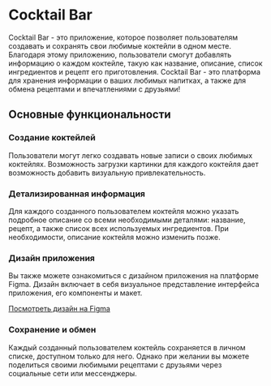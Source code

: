 # Cocktail Bar

Cocktail Bar - это приложение, которое позволяет пользователям создавать и сохранять свои любимые коктейли в одном месте. Благодаря этому приложению, пользователи смогут добавлять информацию о каждом коктейле, такую как название, описание, список ингредиентов и рецепт его приготовления. Cocktail Bar - это платформа для хранения информации о ваших любимых напитках, а также для обмена рецептами и впечатлениями с друзьями!

## Основные функциональности

### Создание коктейлей

Пользователи могут легко создавать новые записи о своих любимых коктейлях. Возможность загрузки картинки для каждого коктейля дает возможность добавить визуальную привлекательность.

### Детализированная информация

Для каждого созданного пользователем коктейля можно указать подробное описание со всеми необходимыми деталями: название, рецепт, а также список всех используемых ингредиентов. При необходимости, описание коктейля можно изменить позже.

### Дизайн приложения

Вы также можете ознакомиться с дизайном приложения на платформе Figma. Дизайн включает в себя визуальное представление интерфейса приложения, его компоненты и макет.

[Посмотреть дизайн на Figma](https://www.figma.com/file/HJmLip5kXbTAonCkMaGWVa/CocktailBar?type=design&node-id=0%3A1&mode=design&t=2CgQ5TeUeAt3mYNr-1)


### Сохранение и обмен

Каждый созданный пользователем коктейль сохраняется в личном списке, доступном только для него. Однако при желании вы можете поделиться своими любимыми рецептами с друзьями через социальные сети или мессенджеры.
